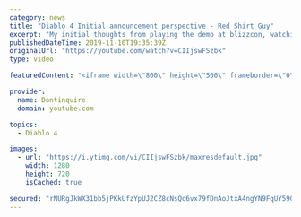 ```yaml
---
category: news
title: "Diablo 4 Initial announcement perspective - Red Shirt Guy"
excerpt: "My initial thoughts from playing the demo at blizzcon, watching the developer interviews, and listening to the wacky Q&A from the systems and features panel."
publishedDateTime: 2019-11-10T19:35:39Z
originalUrl: "https://youtube.com/watch?v=CIIjswFSzbk"
type: video

featuredContent: "<iframe width=\"800\" height=\"500\" frameborder=\"0\" src=\"https://www.youtube.com/embed/CIIjswFSzbk\" allow=\"accelerometer; autoplay; encrypted-media; gyroscope; picture-in-picture\" allowfullscreen></iframe>"

provider:
  name: Dontinquire
  domain: youtube.com

topics:
  - Diablo 4

images:
  - url: "https://i.ytimg.com/vi/CIIjswFSzbk/maxresdefault.jpg"
    width: 1280
    height: 720
    isCached: true

secured: "rNURgJkWX31bb5jPKkUfzYpUJ2CZ8cNsQc6vx79fDnAoJtxA4ngYN9FqUY59GcSw/rvCV026JScUG+8FAb1jFXRVptpoqwJxxEK+ASAcBXMaeWhTLbcm0VgIETgmPL/c4wqqJuyHX8YcGf4AKbOGx0r61ISEjvtbOTBin7NED5t31LcX4W3LACHzgg0PrqRmSTDRFQKbuO76YtwIkPwy6B/u4Z5d0jQmczY62goRYiBT5Q7EjO8d620y1s89K9JArZ4k/Xf3Ve6lwPplzVi/0+ntCpliVVLC2UkBTVJv17x0pKAh8hds0o3rfyhzOH/nbHjuatTCqk7pq4wiLxjHnZOORBRRXmGb+35UFVrP0LwcfAGkmczok0dcUfITT1tiEPKXtzaFPa1KywZA37oN9bE9Zlhbpd/TWBo+ZE2Z+hKRqQek1Tb1ixWUfhCgWSio;+ce8r39RLTuOwyhkYBb16g=="
---
```


